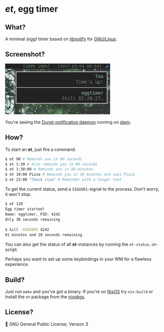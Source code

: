 # *et*, egg timer

## What?
A minimal *(egg)* timer based on
[libnotify](https://developer.gnome.org/libnotify/) for
[GNU/Linux](https://rms.sexy/).

## Screenshot?
![et screenshot](example.jpg)

You're seeing the [Dunst-notification daemon](http://www.knopwob.org/dunst/)
running on [dwm](http://dwm.suckless.org/).

## How?
To start an **et**, just fire a command.
```bash
$ et 90 # Reminds you in 90 seconds
$ et 1:30 # Also reminds you in 90 seconds
$ et 1:30:00 # Reminds you in 90 minutes
$ et 10:00 Pizza # Reminds you in 10 minutes and says Pizza
$ et 23:00 "Check rice" # Reminder with a longer text
```

To get the current status, send a `SIGUSR1`-signal to the process.
Don't worry, it won't stop.
```bash
$ et 120
Egg timer started!
Name: eggtimer, PID: 4242
Only 30 seconds remaining

$ kill -SIGUSR1 4242
01 minutes and 28 seconds remaining
```

You can also get the status of all **et**-instances by running
the `et-status.sh`-script.

Perhaps you want to set up some keybindings in your WM for a
flawless experience.

## Build?
Just run `make` and you've got a binary. If you're on
[NixOS](https://nixos.org/) try `nix-build` or install the `et` package from
the [nixpkgs](https://github.com/NixOS/nixpkgs).

## License?
🐃 GNU General Public License, Version 3
